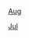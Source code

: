 [Aug](https://r3dbabyvamp.github.io/Paula-s-Website/Years/2022/Summer/Aug)

[Jul](https://r3dbabyvamp.github.io/Paula-s-Website/Years/2022/Summer/Jul)
